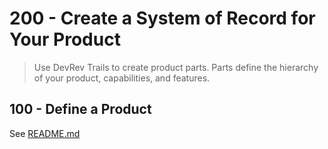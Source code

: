 # 200 - Create a System of Record for Your Product

> Use DevRev Trails to create product parts. Parts define the hierarchy of your product, capabilities, and features.

## 100 - Define a Product

See [README.md](./100/README.md)
